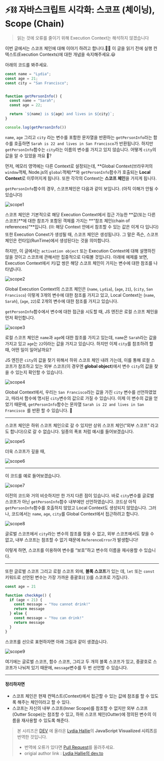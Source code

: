 # ⚡️⛓ 자바스크립트 시각화: 스코프 (체이닝), Scope (Chain)

> 읽는 것에 오류를 줄이기 위해 Execution Context는 해석하지 않겠습니다

이번 글에서는 스코프 체인에 대해 이야기 하려고 합니다.🕺🏼 이 글을 읽기 전에 실행 컨텍스트(Execution Contexts)에 대한 개념을 숙지해주세요.😃

아래의 코드를 봐주세요.

```javascript
const name = "Lydia";
const age = 21;
const city = "San Francisco";


function getPersonInfo() {
  const name = "Sarah";
  const age = 22;

  return `${name} is ${age} and lives in ${city}`;
}

console.log(getPersonInfo())
```

`name`, `age` 그리고 `city` 라는 변수를 포함한 문자열을 반환하는 `getPersonInfo`라는 함수를 호출하면 `Sarah is 22 and lives in San Francisco`가 반환됩니다. 하지만 `getPersonInfo`함수는 `city`라는 이름의 변수를 가지고 있지 않습니다. 어떻게 `city`의 값을 알 수 있었을 까요 🤨?

먼저, 메모리 영역에는 다른 Context로 설정되는데, **Global Context(브라우저의 `window`객체,  Node.js의 `global`객체)**와 `getPersonInfo`함수가 호출되는 **Local Context**로 이루어지게 됩니다. 또한 각각의 Context는 **스코프 체인**을 가지게 됩니다.

`getPersonInfo`함수의 경우, 스코프체인은 다음과 같이 보입니다. (아직 이해가 안될 수 있습니다)

![scope1](./gifs/scope1.png)

스코프 체인은 기본적으로 해당 Execution Context에서 접근 가능한 **값(또는 다른 스코프)**에 대한 참조가 포함된 객체를 가지는 **“참조 체인(chain of references)”**입니다. (⛓: 해당 Context 안에서 참조할 수 있는 값은 이게 다 입니다) 또한 Execution Conext가 생성될 때, 스코프 체인은 생성됩니다. 그 말은 즉슨, 스코프체인은 런타임(RunTime)에서 생성된다는 것을 의미합니다.

하지만, 이 글에서는 `activation object` 또는 Execution Context에 대해 설명하진 않을 것이고 스코프에 관해서만 집중적으로 다뤄볼 것입니다. 아래에 예제를 보면, Execution Context에서 키/값 쌍은 해당 스코프 체인이 가지는 변수에 대한 참조를 나타냅니다.

![scope2](./gifs/scope2.png)

Global Execution Context의 스코프 체인은 (`name`, `Lydia`), (`age`, `21`), (`city`, `San Francisco`) 이렇게 3개의 변수에 대한 참조를 가지고 있고, Local Context는 (`name`, `Sarah`), (`age`, `22`)로 2개의 변수에 대한 참조를 가지고 있습니다.

`getPersonInfo`함수에서 변수에 대한 접근을 시도할 때, JS 엔진은 로컬 스코프 체인을 먼저 확인합니다.

![scope3](./gifs/scope3.png)

로컬 스코프 체인은 `name`과 `age`에 대한 참조를 가지고 있는데, `name`은 `Sarah`라는 값을 가지고 있고 `age`는 `22`이라는 값을 가지고 있습니다. 하지만 이제 `city`를 참조하려 할 때, 어떤 일이 일어날까요?

JS 엔진은 `city`의 값을 찾기 위해서 하위 스코프 체인 내려 가는데, 이를 통해 로컬 스코프가 참조하고 있는 외부 스코프(이 경우엔 **global object**)에서 변수 `city`의 값을 찾을 수 있는지 확인할 수 있습니다.

![scope4](./gifs/scope4.gif)

Global Context에서, 우리는 `San Francisco`라는 값을 가진 `city` 변수를 선언하였었고, 따라서 함수에 명시된 `city`변수의 값으로 가질 수 있습니다. 이제 이 변수의 값을 얻었기 때문에, `getPersonInfo`함수는 문자열 `Sarah is 22 and lives in San Francisco `를 반환 할 수 있습니다. 🎉

---

스코프 체인은 하위 스코프 체인으로 갈 수 있지만 상위 스코프 체인(“외부 스코프” 라고도 합니다)으로 갈 수 없습니다. 일종의 폭포 처럼 예시를 들어보겠습니다.

![scope5](./gifs/scope5.png)

더욱 스코프가 깊을 때,

![scope6](./gifs/scope6.png)

---

이 코드를 예로 들어보겠습니다.

![scope7](./gifs/scope7.png)

이전의 코드와 거의 비슷하지만 한 가지 다른 점이 있습니다. 바로 `city`변수를 글로벌 스코프가 아닌 `getPersonInfo`함수 내부에만 선언하였습니다. 코드상 아직 `getPersonInfo`함수를 호출하지 않았고 Local Context도 생성되지 않았습니다. 그러나, 코드에서는 `name`, `age`, `city`를 Global Context에서 접근하려고 합니다.

![scope8](./gifs/scope8.gif)

글로벌 스코프에서 `city`라는 변수의 참조를 찾을 수 없고, 외부 스코프에서도 찾을 수 없고, 내부 스코프는 참조할 수 없기 때문에 `ReferenceError`가 발생합니다!

이렇게 하면, 스코프를 이용하여 변수를 “보호”하고 변수의 이름을 재사용할 수 있습니다.

---

또한 글로벌 스코프 그리고 로컬 스코프 외에, **블록 스코프**가 있는 데, `let` 또는 `const` 키워드로 선언된 변수는 가장 가까운 중괄호({ })를 스코프로 가집니다.

```javascript
const age = 21

function checkAge() {
  if (age < 21) {
    const message = "You cannot drink!"
    return message
  } else {
    const message = "You can drink!"
    return message
  }
} 
```

스코프를 선으로 표현하자면 아래 그림과 같이 생겼습니다.

![scope9](./gifs/scope9.png)

여기에는 글로벌 스코프, 함수 스코프, 그리고 두 개의 블록 스코프가 있고, 중괄호로 스코프가 나눠져 있기 때문에, `message`변수를 두 번 선언할 수 있습니다. 

---

#### 정리하자면
- 스코프 체인은 현재 컨텍스트(Context)에서 접근할 수 있는 값에 참조를 할 수 있도록 해주는 체인이라고 할 수 있다.
- 스코프는 자신의 내부 스코프(Inner Scope)를 참조할 수 없지만 외부 스코프(Outter Scope)는 참조할 수 있고, 하위 스코프 체인(Outter)에 정의된 변수의 이름을 재사용할 수 있도록 해준다.

> 본 시리즈은 [DEV](https://dev.to/) 에 올라온 [Lydia Hallie](https://github.com/lydiahallie)의 **JavaScript Visualized 시리즈**를 번역한 것입니다.
>
> - 번역에 오류가 있다면 [Pull Request](https://github.com/wlsdud2194/JavaScript-Visualized-Series/pulls)를 올려주세요.
> - origial author link : [Lydia Hallie의 dev.to](https://dev.to/lydiahallie)


